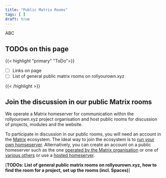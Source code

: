 ```yaml
---
title: "Public Matrix Rooms"
tags: [ ]
draft: true
---
```


ABC
<!--more-->

## TODOs on this page

{{< highlight "primary" "ToDo">}}

- [ ] Links on page
- [ ] List of general public matrix rooms on rollyourown.xyz

{{< /highlight >}}

## Join the discussion in our public Matrix rooms

We operate a Matrix homeserver for communication within the rollyourown.xyz project organisation and host public rooms for discussion of projects, modules and the website.

To participate in discussion in our public rooms, you will need an account in the [Matrix](https://matrix.org/) ecosystem. The ideal way to join the ecosystem is to [run your own homseserver](/rollyourown/projects/single_server_projects/ryo-matrix/). Alternatively, you can create an account on a public homeserver such as the one [operated by the Matrix organisation](https://matrix.org/docs/projects/try-matrix-now) or one of [various others](https://www.hello-matrix.net/public_servers.php) or use a [hosted homeserver](https://matrix.org/hosting/).

[**TODOs: List of general public matrix rooms on rollyourown.xyz, how to find the room for a project, set up the rooms (incl. Spaces)**]
